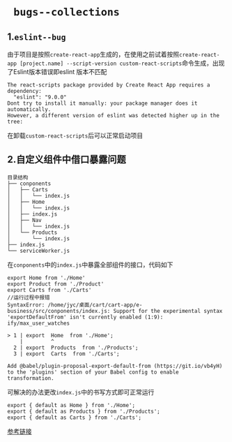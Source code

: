 # ` bugs--collections`<br>
## 1.`eslint--bug`
由于项目是按照`create-react-app`生成的，在使用之前试着按照`create-react-app [project.name] --script-version custom-react-scripts`命令生成，出现了Eslint版本错误即eslint 版本不匹配
````
The react-scripts package provided by Create React App requires a dependency:
  "eslint": "9.0.0"
Dont try to install it manually: your package manager does it automatically.
However, a different version of eslint was detected higher up in the tree:
````
在卸载`custom-react-scripts`后可以正常启动项目<br>
## 2.自定义组件中借口暴露问题
```
目录结构
├── conponents
│   ├── Carts
│   │   └── index.js
│   ├── Home
│   │   └── index.js
│   ├── index.js
│   ├── Nav
│   │   └── index.js
│   └── Products
│       └── index.js
├── index.js
└── serviceWorker.js
```
在`conponents`中的`index.js`中暴露全部组件的接口，代码如下
```
export Home from './Home'
export Product from './Product'
export Carts from './Carts'
//运行过程中报错
SyntaxError: /home/jyc/桌面/cart/cart-app/e-business/src/conponents/index.js: Support for the experimental syntax 'exportDefaultFrom' isn't currently enabled (1:9):                                                 ify/max_user_watches

> 1 | export  Home  from './Home';
    |         ^
  2 | export  Products  from './Products';
  3 | export  Carts  from './Carts';

Add @babel/plugin-proposal-export-default-from (https://git.io/vb4yH) to the 'plugins' section of your Babel config to enable transformation.
```
可解决的办法更改`index.js`中的书写方式即可正常运行
```
export { default as Home } from './Home';
export { default as Products } from './Products';
export { default as Carts } from './Carts';
```
[参考链接](https://stackoverflow.com/questions/41028317/export-default-from-doesnt-work-with-babel-react"https://stackoverflow.com/questions/41028317/export-default-from-doesnt-work-with-babel-react") 
